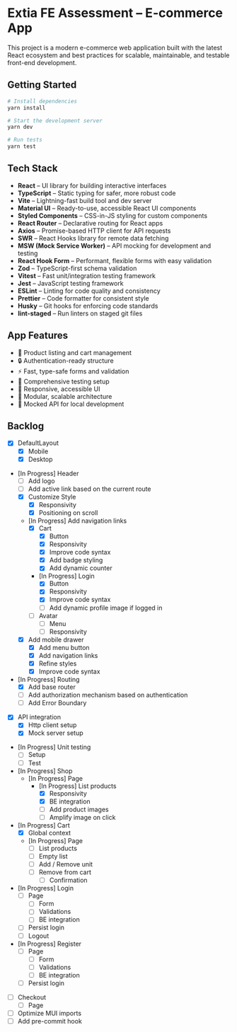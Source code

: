 # Extia FE Assessment – E-commerce App

This project is a modern e-commerce web application built with the latest React ecosystem and best practices for scalable, maintainable, and testable front-end development.


## Getting Started

```bash
# Install dependencies
yarn install

# Start the development server
yarn dev

# Run tests
yarn test
```

## Tech Stack

- **React** – UI library for building interactive interfaces
- **TypeScript** – Static typing for safer, more robust code
- **Vite** – Lightning-fast build tool and dev server
- **Material UI** – Ready-to-use, accessible React UI components
- **Styled Components** – CSS-in-JS styling for custom components
- **React Router** – Declarative routing for React apps
- **Axios** – Promise-based HTTP client for API requests
- **SWR** – React Hooks library for remote data fetching
- **MSW (Mock Service Worker)** – API mocking for development and testing
- **React Hook Form** – Performant, flexible forms with easy validation
- **Zod** – TypeScript-first schema validation
- **Vitest** – Fast unit/integration testing framework
- **Jest** – JavaScript testing framework
- **ESLint** – Linting for code quality and consistency
- **Prettier** – Code formatter for consistent style
- **Husky** – Git hooks for enforcing code standards
- **lint-staged** – Run linters on staged git files

## App Features

- 🛒 Product listing and cart management
- 🔒 Authentication-ready structure
- ⚡️ Fast, type-safe forms and validation
- 🧪 Comprehensive testing setup
- 🎨 Responsive, accessible UI
- 🧩 Modular, scalable architecture
- 🔄 Mocked API for local development

## Backlog

- [x] DefaultLayout
  - [x] Mobile
  - [x] Desktop

- [In Progress] Header
  - [ ] Add logo
  - [ ] Add active link based on the current route
  - [x] Customize Style
    - [x] Responsivity
    - [x] Positioning on scroll
  - [In Progress] Add navigation links
    - [x] Cart
      - [x] Button
      - [x] Responsivity
      - [x] Improve code syntax
      - [x] Add badge styling
      - [x] Add dynamic counter
    - [In Progress] Login
      - [x] Button
      - [x] Responsivity
      - [x] Improve code syntax
      - [ ] Add dynamic profile image if logged in
    - [ ] Avatar
      - [ ] Menu
      - [ ] Responsivity
  - [x] Add mobile drawer
    - [x] Add menu button
    - [x] Add navigation links
    - [x] Refine styles
    - [x] Improve code syntax

- [In Progress] Routing
  - [x] Add base router
  - [ ] Add authorization mechanism based on authentication
  - [ ] Add Error Boundary

- [x] API integration
  - [x] Http client setup
  - [x] Mock server setup

- [In Progress] Unit testing
  - [ ] Setup
  - [ ] Test

- [In Progress] Shop
  - [In Progress] Page
    - [In Progress] List products
      - [x] Responsivity
      - [x] BE integration
      - [ ] Add product images
      - [ ] Amplify image on click

- [In Progress] Cart
  - [x] Global context
  - [In Progress] Page
    - [ ] List products
    - [ ] Empty list
    - [ ] Add / Remove unit
    - [ ] Remove from cart
      - [ ] Confirmation

- [In Progress] Login
  - [ ] Page
    - [ ] Form
    - [ ] Validations
    - [ ] BE integration
  - [ ] Persist login
  - [ ] Logout

- [In Progress] Register
  - [ ] Page
    - [ ] Form
    - [ ] Validations
    - [ ] BE integration
  - [ ] Persist login

- [ ] Checkout
  - [ ] Page

- [ ] Optimize MUI imports
- [ ] Add pre-commit hook

